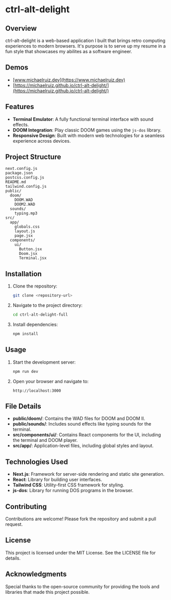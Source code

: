 ﻿# ctrl-alt-delight

## Overview
ctrl-alt-delight is a web-based application I built that brings retro computing experiences to modern browsers. It's purpose is to serve up my resume in a fun style that showcases my abilites as a software engineer. 

## Demos
- [www.michaelruiz.dev](https://www.michaelruiz.dev) 
- [https://michaelruiz.github.io/ctrl-alt-delight/](https://michaelruiz.github.io/ctrl-alt-delight/)

## Features
- **Terminal Emulator**: A fully functional terminal interface with sound effects.
- **DOOM Integration**: Play classic DOOM games using the `js-dos` library.
- **Responsive Design**: Built with modern web technologies for a seamless experience across devices.

## Project Structure
```
next.config.js
package.json
postcss.config.js
README.md
tailwind.config.js
public/
  doom/
    DOOM.WAD
    DOOM2.WAD
  sounds/
    typing.mp3
src/
  app/
    globals.css
    layout.js
    page.jsx
  components/
    ui/
      Button.jsx
      Doom.jsx
      Terminal.jsx
```

## Installation
1. Clone the repository:
   ```bash
   git clone <repository-url>
   ```
2. Navigate to the project directory:
   ```bash
   cd ctrl-alt-delight-full
   ```
3. Install dependencies:
   ```bash
   npm install
   ```

## Usage
1. Start the development server:
   ```bash
   npm run dev
   ```
2. Open your browser and navigate to:
   ```
   http://localhost:3000
   ```

## File Details
- **public/doom/**: Contains the WAD files for DOOM and DOOM II.
- **public/sounds/**: Includes sound effects like typing sounds for the terminal.
- **src/components/ui/**: Contains React components for the UI, including the terminal and DOOM player.
- **src/app/**: Application-level files, including global styles and layout.

## Technologies Used
- **Next.js**: Framework for server-side rendering and static site generation.
- **React**: Library for building user interfaces.
- **Tailwind CSS**: Utility-first CSS framework for styling.
- **js-dos**: Library for running DOS programs in the browser.

## Contributing
Contributions are welcome! Please fork the repository and submit a pull request.

## License
This project is licensed under the MIT License. See the LICENSE file for details.

## Acknowledgments
Special thanks to the open-source community for providing the tools and libraries that made this project possible.
